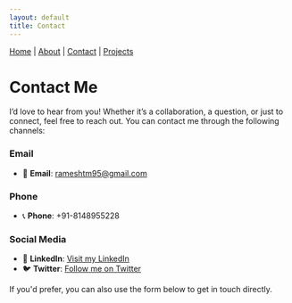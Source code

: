 ```yaml
---
layout: default
title: Contact
---
```

<style>
header {
  height: 30vh;
}
</style>

[Home](index.md) | [About](about.md) | [Contact](contact.md) | [Projects](projects.md)

# Contact Me

I’d love to hear from you! Whether it’s a collaboration, a question, or just to connect, feel free to reach out. You can contact me through the following channels:

### Email

- 📧 **Email**: [rameshtm95@gmail.com](mailto:rameshtm95@gmail.com)

### Phone

- 📞 **Phone**: +91-8148955228

### Social Media

- 💼 **LinkedIn**: [Visit my LinkedIn](https://www.linkedin.com/in/ramesh-t-3750a0147/)
- 🐦 **Twitter**: [Follow me on Twitter](#)

If you'd prefer, you can also use the form below to get in touch directly.